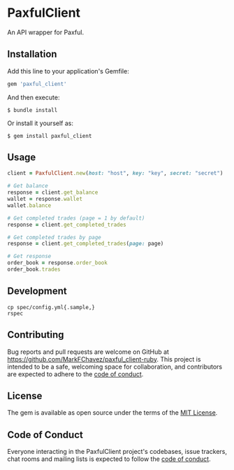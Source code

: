 # PaxfulClient

An API wrapper for Paxful.

## Installation

Add this line to your application's Gemfile:

```ruby
gem 'paxful_client'
```

And then execute:

    $ bundle install

Or install it yourself as:

    $ gem install paxful_client

## Usage

```ruby
client = PaxfulClient.new(host: "host", key: "key", secret: "secret")

# Get balance
response = client.get_balance
wallet = response.wallet
wallet.balance

# Get completed trades (page = 1 by default)
response = client.get_completed_trades

# Get completed trades by page
response = client.get_completed_trades(page: page)

# Get response
order_book = response.order_book
order_book.trades
```

## Development

```
cp spec/config.yml{.sample,}
rspec
```

## Contributing

Bug reports and pull requests are welcome on GitHub at https://github.com/MarkFChavez/paxful_client-ruby. This project is intended to be a safe, welcoming space for collaboration, and contributors are expected to adhere to the [code of conduct](https://github.com/MarkFChavez/paxful_client-ruby/blob/master/CODE_OF_CONDUCT.md).


## License

The gem is available as open source under the terms of the [MIT License](https://opensource.org/licenses/MIT).

## Code of Conduct

Everyone interacting in the PaxfulClient project's codebases, issue trackers, chat rooms and mailing lists is expected to follow the [code of conduct](https://github.com/MarkFChavez/paxful_client-ruby/blob/master/CODE_OF_CONDUCT.md).
